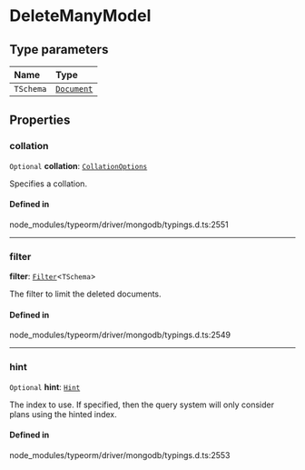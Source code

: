 # DeleteManyModel

## Type parameters

| Name | Type |
| :------ | :------ |
| `TSchema` | [`Document`](Document.md) |

## Properties

### collation

 `Optional` **collation**: [`CollationOptions`](CollationOptions.md)

Specifies a collation.

#### Defined in

node_modules/typeorm/driver/mongodb/typings.d.ts:2551

___

### filter

 **filter**: [`Filter`](../types/Filter.md)<`TSchema`\>

The filter to limit the deleted documents.

#### Defined in

node_modules/typeorm/driver/mongodb/typings.d.ts:2549

___

### hint

 `Optional` **hint**: [`Hint`](../types/Hint.md)

The index to use. If specified, then the query system will only consider plans using the hinted index.

#### Defined in

node_modules/typeorm/driver/mongodb/typings.d.ts:2553
